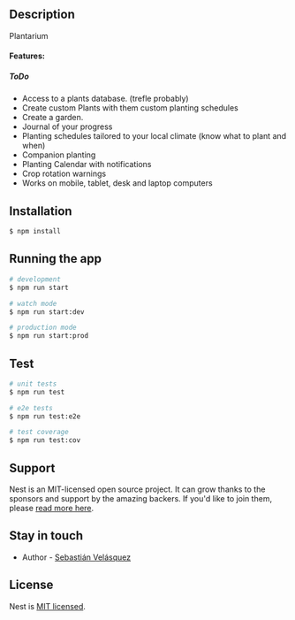 ## Description

Plantarium

#### Features:

##### ToDo

- Access to a plants database. (trefle probably)
- Create custom Plants with them custom planting schedules
- Create a garden.
- Journal of your progress
- Planting schedules tailored to your local climate (know what to plant and when)
- Companion planting
- Planting Calendar with notifications
- Crop rotation warnings
- Works on mobile, tablet, desk and laptop computers

## Installation

```bash
$ npm install
```

## Running the app

```bash
# development
$ npm run start

# watch mode
$ npm run start:dev

# production mode
$ npm run start:prod
```

## Test

```bash
# unit tests
$ npm run test

# e2e tests
$ npm run test:e2e

# test coverage
$ npm run test:cov
```

## Support

Nest is an MIT-licensed open source project. It can grow thanks to the sponsors and support by the amazing backers. If you'd like to join them, please [read more here](https://docs.nestjs.com/support).

## Stay in touch

- Author - [Sebastián Velásquez](https://sebastian.velasquez.dev)

## License

Nest is [MIT licensed](LICENSE).
